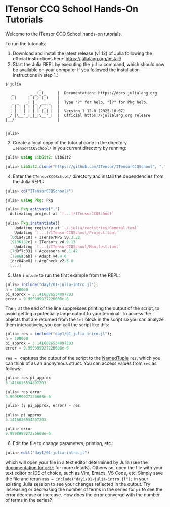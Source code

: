 # ITensor CCQ School Hands-On Tutorials

Welcome to the ITensor CCQ School hands-on tutorials.

To run the tutorials:

1. Download and install the latest release (v1.12) of Julia following the official
instructions here: https://julialang.org/install/
2. Start the Julia REPL by executing the `julia` command, which should now be available on
your computer if you followed the installation instructions in step 1.:
```
$ julia
               _
   _       _ _(_)_     |  Documentation: https://docs.julialang.org
  (_)     | (_) (_)    |
   _ _   _| |_  __ _   |  Type "?" for help, "]?" for Pkg help.
  | | | | | | |/ _` |  |
  | | |_| | | | (_| |  |  Version 1.12.0 (2025-10-07)
 _/ |\__'_|_|_|\__'_|  |  Official https://julialang.org release
|__/                   |


julia>
```
3. Create a local copy of the tutorial code in the directory `ITensorCCQSchool/` in you current directory by running:
```julia
julia> using LibGit2: LibGit2

julia> LibGit2.clone("https://github.com/ITensor/ITensorCCQSchool", ".")
```
4. Enter the `ITensorCCQSchool/` directory and install the dependencies from the Julia REPL:
```julia
julia> cd("ITensorCCQSchool/")

julia> using Pkg: Pkg

julia> Pkg.activate(".")
  Activating project at `[...]/ITensorCCQSchool`

julia> Pkg.instantiate()
    Updating registry at `~/.julia/registries/General.toml`
    Updating `[...]/ITensorCCQSchool/Project.toml`
  [0d1a4710] + ITensorMPS v0.3.22
  [9136182c] + ITensors v0.9.13
    Updating `[...]/ITensorCCQSchool/Manifest.toml`
  [7d9f7c33] + Accessors v0.1.42
  [79e6a3ab] + Adapt v4.4.0
  [dce04be8] + ArgCheck v2.5.0
  [...]
```
5. Use `include` to run the first example from the REPL:
```julia
julia> include("day1/01-julia-intro.jl");
n = 100000
pi_approx = 3.1416026534897203
error = 9.999899927226608e-6
```
The `;` at the end of the line suppresses printing the output of the script, to avoid
getting a potentially large output to your terminal. To access the objects that are
returned from the `let` block in the script so you can analyze them interactively, you
can call the script like this:
```julia
julia> res = include("day1/01-julia-intro.jl");
n = 100000
pi_approx = 3.1416026534897203
error = 9.999899927226608e-6
```
`res = ` captures the output of the script to the
[NamedTuple](https://docs.julialang.org/en/v1/base/base/#Core.NamedTuple) `res`, which you
can think of as an anonymous struct. You can access values from `res` as follows:
```julia
julia> res.pi_approx
3.1416026534897203

julia> res.error
9.999899927226608e-6

julia> (; pi_approx, error) = res

julia> pi_approx
3.1416026534897203

julia> error
9.999899927226608e-6
```
6. Edit the file to change parameters, printing, etc.:
```julia
julia> edit("day1/01-julia-intro.jl")
```
which will open your file in a text editor determined by Julia (see the
[documentation for `edit`](https://docs.julialang.org/en/v1/stdlib/InteractiveUtils/#InteractiveUtils.edit-Tuple{AbstractString,%20Integer})
for more details). Otherwise, open the file with your text editor or IDE of choice, such as
Vim, Emacs, VS Code, etc. Simply save the file and rerun
`res = include("day1/01-julia-intro.jl");` in your existing Julia session to see your changes
reflected in the output. Try increasing or decreasing the number of terms in the series for `pi`
to see the error decrease or increase. How does the error converge with the number of terms
in the series?
